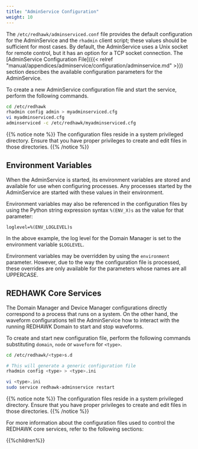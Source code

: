 ```yaml
---
title: "AdminService Configuration"
weight: 10
---
```


The `/etc/redhawk/adminserviced.conf` file provides the default configuration for the AdminService and the `rhadmin` client script; these values should be sufficient for most cases. By default, the AdminService uses a Unix socket for remote control, but it has an option for a TCP socket connection. The [AdminService Configuration File]({{< relref "manual/appendices/adminservice/configuration/adminservice.md" >}}) section describes the available configuration parameters for the AdminService.

To create a new AdminService configuration file and start the service, perform the following commands.
```sh
cd /etc/redhawk
rhadmin config admin > myadminserviced.cfg
vi myadminserviced.cfg
adminserviced -c /etc/redhawk/myadminserviced.cfg
```

{{% notice note %}}
The configuration files reside in a system privileged directory. Ensure that you have proper privileges to create and edit files in those directories.
{{% /notice %}}

## Environment Variables

When the AdminService is started, its environment variables are stored and available for use when configuring processes. Any processes started by the AdminService are started with these values in their environment.

Environment variables may also be referenced in the configuration files by using the Python string expression syntax `%(ENV_X)s` as the value for that parameter:
```
loglevel=%(ENV_LOGLEVEL)s
```
In the above example, the log level for the Domain Manager is set to the environment variable `$LOGLEVEL`.

Environment variables may be overridden by using the `environment` parameter. However, due to the way the configuration file is processed, these overrides are only available for the parameters whose names are all UPPERCASE.

## REDHAWK Core Services

The Domain Manager and Device Manager configurations directly correspond to a process that runs on a system. On the other hand, the waveform configurations tell the AdminService how to interact with the running REDHAWK Domain to start and stop waveforms.

To create and start new configuration file, perform the following commands substituting `domain`, `node` or `waveform` for `<type>`.
```sh
cd /etc/redhawk/<type>s.d

# This will generate a generic configuration file
rhadmin config <type> > <type>.ini

vi <type>.ini
sudo service redhawk-adminservice restart
```

{{% notice note %}}
The configuration files reside in a system privileged directory. Ensure that you have proper privileges to create and edit files in those directories.
{{% /notice %}}

For more information about the configuration files used to control the REDHAWK core services, refer to the following sections:

{{%children%}}
